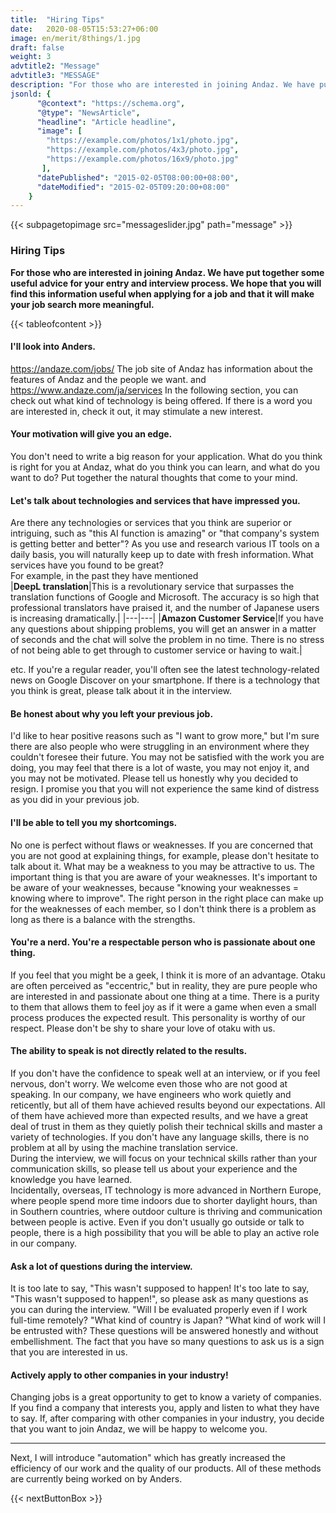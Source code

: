 ```yaml
---
title:  "Hiring Tips"
date:   2020-08-05T15:53:27+06:00
image: en/merit/8things/1.jpg
draft: false
weight: 3
advtitle2: "Message"
advtitle3: "MESSAGE"
description: "For those who are interested in joining Andaz. We have put together some useful advice for your entry and interview process. We hope that you will find this information useful when applying for a job and that it will make your job search more meaningful."
jsonld: {
      "@context": "https://schema.org",
      "@type": "NewsArticle",
      "headline": "Article headline",
      "image": [
        "https://example.com/photos/1x1/photo.jpg",
        "https://example.com/photos/4x3/photo.jpg",
        "https://example.com/photos/16x9/photo.jpg"
       ],
      "datePublished": "2015-02-05T08:00:00+08:00",
      "dateModified": "2015-02-05T09:20:00+08:00"
    }
---
```

{{< subpagetopimage src="messageslider.jpg" path="message" >}}

### Hiring Tips
**For those who are interested in joining Andaz. We have put together some useful advice for your entry and interview process. We hope that you will find this information useful when applying for a job and that it will make your job search more meaningful.**

{{< tableofcontent >}}

#### I'll look into Anders.
https://andaze.com/jobs/ The job site of Andaz has information about the features of Andaz and the people we want. and https://www.andaze.com/ja/services In the following section, you can check out what kind of technology is being offered. If there is a word you are interested in, check it out, it may stimulate a new interest.
 

#### Your motivation will give you an edge.
You don't need to write a big reason for your application. What do you think is right for you at Andaz, what do you think you can learn, and what do you want to do? Put together the natural thoughts that come to your mind.

#### Let's talk about technologies and services that have impressed you.
Are there any technologies or services that you think are superior or intriguing, such as "this AI function is amazing" or "that company's system is getting better and better"? As you use and research various IT tools on a daily basis, you will naturally keep up to date with fresh information. What services have you found to be great?   
For example, in the past they have mentioned   
|**DeepL translation**|This is a revolutionary service that surpasses the translation functions of Google and Microsoft. The accuracy is so high that professional translators have praised it, and the number of Japanese users is increasing dramatically.|
|---|---|
|**Amazon Customer Service**|If you have any questions about shipping problems, you will get an answer in a matter of seconds and the chat will solve the problem in no time. There is no stress of not being able to get through to customer service or having to wait.|

etc. If you're a regular reader, you'll often see the latest technology-related news on Google Discover on your smartphone. If there is a technology that you think is great, please talk about it in the interview.

#### Be honest about why you left your previous job.
I'd like to hear positive reasons such as "I want to grow more," but I'm sure there are also people who were struggling in an environment where they couldn't foresee their future. You may not be satisfied with the work you are doing, you may feel that there is a lot of waste, you may not enjoy it, and you may not be motivated. Please tell us honestly why you decided to resign. I promise you that you will not experience the same kind of distress as you did in your previous job.

#### I'll be able to tell you my shortcomings.
No one is perfect without flaws or weaknesses. If you are concerned that you are not good at explaining things, for example, please don't hesitate to talk about it. What may be a weakness to you may be attractive to us. The important thing is that you are aware of your weaknesses. It's important to be aware of your weaknesses, because "knowing your weaknesses = knowing where to improve". The right person in the right place can make up for the weaknesses of each member, so I don't think there is a problem as long as there is a balance with the strengths.

#### You're a nerd. You're a respectable person who is passionate about one thing.
If you feel that you might be a geek, I think it is more of an advantage. Otaku are often perceived as "eccentric," but in reality, they are pure people who are interested in and passionate about one thing at a time. There is a purity to them that allows them to feel joy as if it were a game when even a small process produces the expected result. This personality is worthy of our respect. Please don't be shy to share your love of otaku with us.

#### The ability to speak is not directly related to the results.
If you don't have the confidence to speak well at an interview, or if you feel nervous, don't worry. We welcome even those who are not good at speaking. In our company, we have engineers who work quietly and reticently, but all of them have achieved results beyond our expectations. All of them have achieved more than expected results, and we have a great deal of trust in them as they quietly polish their technical skills and master a variety of technologies. If you don't have any language skills, there is no problem at all by using the machine translation service.     
During the interview, we will focus on your technical skills rather than your communication skills, so please tell us about your experience and the knowledge you have learned.    
Incidentally, overseas, IT technology is more advanced in Northern Europe, where people spend more time indoors due to shorter daylight hours, than in Southern countries, where outdoor culture is thriving and communication between people is active. Even if you don't usually go outside or talk to people, there is a high possibility that you will be able to play an active role in our company.

#### Ask a lot of questions during the interview.
It is too late to say, "This wasn't supposed to happen! It's too late to say, "This wasn't supposed to happen!", so please ask as many questions as you can during the interview. "Will I be evaluated properly even if I work full-time remotely? "What kind of country is Japan? "What kind of work will I be entrusted with? These questions will be answered honestly and without embellishment. The fact that you have so many questions to ask us is a sign that you are interested in us.

#### Actively apply to other companies in your industry!
Changing jobs is a great opportunity to get to know a variety of companies. If you find a company that interests you, apply and listen to what they have to say. If, after comparing with other companies in your industry, you decide that you want to join Andaz, we will be happy to welcome you.

---

Next, I will introduce "automation" which has greatly increased the efficiency of our work and the quality of our products. All of these methods are currently being worked on by Anders.

{{< nextButtonBox >}}
